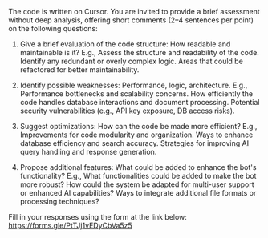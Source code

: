 The code is written on Cursor. You are invited to provide a brief assessment without deep analysis, offering short comments (2–4 sentences per point) on the following questions:

1. Give a brief evaluation of the code structure:
How readable and maintainable is it?
E.g., Assess the structure and readability of the code.
Identify any redundant or overly complex logic.
Areas that could be refactored for better maintainability.

3. Identify possible weaknesses:
Performance, logic, architecture.
E.g., Performance bottlenecks and scalability concerns.
How efficiently the code handles database interactions and document processing.
Potential security vulnerabilities (e.g., API key exposure, DB access risks).

4. Suggest optimizations:
How can the code be made more efficient?
E.g., Improvements for code modularity and organization.
Ways to enhance database efficiency and search accuracy.
Strategies for improving AI query handling and response generation.

5. Propose additional features:
What could be added to enhance the bot's functionality?
E.g., What functionalities could be added to make the bot more robust?
How could the system be adapted for multi-user support or enhanced AI capabilities?
Ways to integrate additional file formats or processing techniques?

Fill in your responses using the form at the link below:
https://forms.gle/PtTJj1vEDyCbVa5z5
